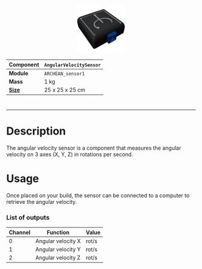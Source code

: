 <p align="center">
    <img src="AngularVelocitySensor.png" />
</p>

|Component|`AngularVelocitySensor`|
|---|---|
|**Module**|`ARCHEAN_sensor1`|
|**Mass**| 1 kg|
|[**Size**](# "Based on the component's occupancy in a fixed 25cm grid.")|25 x 25 x 25 cm|
#

---

# Description
The angular velocity sensor is a component that measures the angular velocity on 3 axes (X, Y, Z) in rotations per second.

# Usage
Once placed on your build, the sensor can be connected to a computer to retrieve the angular velocity.

### List of outputs
|Channel|Function|Value|
|---|---|---|
|0|Angular velocity X|rot/s|
|1|Angular velocity Y|rot/s|
|2|Angular velocity Z|rot/s|